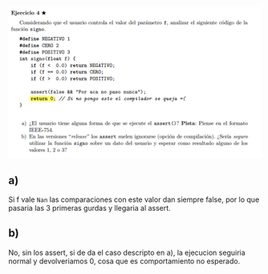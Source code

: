 ![alt text](image.png)

## a)
Si f vale ```Nan``` las comparaciones con este valor dan siempre false, por lo que pasaria las 3 primeras gurdas y llegaria al assert.

## b) 
No, sin los assert, si de da el caso descripto en a), la ejecucion seguiria normal y devolveriamos 0, cosa que es comportamiento no esperado.